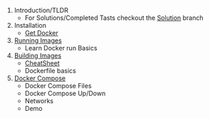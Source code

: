 1. Introduction/TLDR
    * For Solutions/Completed Tasts checkout the [Solution](https://github.com/Kendalor/quickcharge_docker/tree/solution) branch
2. Installation
    * [Get Docker](https://docs.docker.com/get-docker/) 
3. [Running Images](/running%20Images/running-images.md)
    * Learn Docker run Basics
4. [Building Images](/Building%20Images/building-images.md)
    * [CheatSheet](https://raw.githubusercontent.com/sangam14/dockercheatsheets/master/dockercheatsheet7.png)
    * Dockerfile basics
5. [Docker Compose](/docker-compose/docker-compose.md)
    * Docker Compose Files
    * Docker Compose Up/Down
    * Networks
    * Demo
